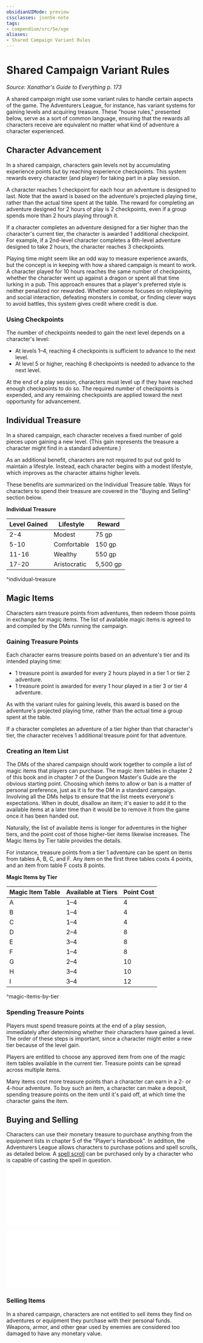 ```yaml
---
obsidianUIMode: preview
cssclasses: json5e-note
tags:
- compendium/src/5e/xge
aliases:
- Shared Campaign Variant Rules
---
```

# Shared Campaign Variant Rules
*Source: Xanathar's Guide to Everything p. 173* 

A shared campaign might use some variant rules to handle certain aspects of the game. The Adventurers League, for instance, has variant systems for gaining levels and acquiring treasure. These "house rules," presented below, serve as a sort of common language, ensuring that the rewards all characters receive are equivalent no matter what kind of adventure a character experienced.

## Character Advancement

In a shared campaign, characters gain levels not by accumulating experience points but by reaching experience checkpoints. This system rewards every character (and player) for taking part in a play session.

A character reaches 1 checkpoint for each hour an adventure is designed to last. Note that the award is based on the adventure's projected playing time, rather than the actual time spent at the table. The reward for completing an adventure designed for 2 hours of play is 2 checkpoints, even if a group spends more than 2 hours playing through it.

If a character completes an adventure designed for a tier higher than the character's current tier, the character is awarded 1 additional checkpoint. For example, if a 2nd-level character completes a 6th-level adventure designed to take 2 hours, the character reaches 3 checkpoints.

Playing time might seem like an odd way to measure experience awards, but the concept is in keeping with how a shared campaign is meant to work. A character played for 10 hours reaches the same number of checkpoints, whether the character went up against a dragon or spent all that time lurking in a pub. This approach ensures that a player's preferred style is neither penalized nor rewarded. Whether someone focuses on roleplaying and social interaction, defeating monsters in combat, or finding clever ways to avoid battles, this system gives credit where credit is due.

### Using Checkpoints

The number of checkpoints needed to gain the next level depends on a character's level:

- At levels 1–4, reaching 4 checkpoints is sufficient to advance to the next level.  
- At level 5 or higher, reaching 8 checkpoints is needed to advance to the next level.  

At the end of a play session, characters must level up if they have reached enough checkpoints to do so. The required number of checkpoints is expended, and any remaining checkpoints are applied toward the next opportunity for advancement.

## Individual Treasure

In a shared campaign, each character receives a fixed number of gold pieces upon gaining a new level. (This gain represents the treasure a character might find in a standard adventure.)

As an additional benefit, characters are not required to put out gold to maintain a lifestyle. Instead, each character begins with a modest lifestyle, which improves as the character attains higher levels.

These benefits are summarized on the Individual Treasure table. Ways for characters to spend their treasure are covered in the "Buying and Selling" section below.

**Individual Treasure**

| Level Gained | Lifestyle | Reward |
|--------------|-----------|--------|
| 2-4 | Modest | 75 gp |
| 5-10 | Comfortable | 150 gp |
| 11-16 | Wealthy | 550 gp |
| 17-20 | Aristocratic | 5,500 gp |
^individual-treasure

## Magic Items

Characters earn treasure points from adventures, then redeem those points in exchange for magic items. The list of available magic items is agreed to and compiled by the DMs running the campaign.

### Gaining Treasure Points

Each character earns treasure points based on an adventure's tier and its intended playing time:

- 1 treasure point is awarded for every 2 hours played in a tier 1 or tier 2 adventure.  
- 1 treasure point is awarded for every 1 hour played in a tier 3 or tier 4 adventure.  

As with the variant rules for gaining levels, this award is based on the adventure's projected playing time, rather than the actual time a group spent at the table.

If a character completes an adventure of a tier higher than that character's tier, the character receives 1 additional treasure point for that adventure.

### Creating an Item List

The DMs of the shared campaign should work together to compile a list of magic items that players can purchase. The magic item tables in chapter 2 of this book and in chapter 7 of the Dungeon Master's Guide are the obvious starting point. Choosing which items to allow or ban is a matter of personal preference, just as it is for the DM in a standard campaign. Involving all the DMs helps to ensure that the list meets everyone's expectations. When in doubt, disallow an item; it's easier to add it to the available items at a later time than it would be to remove it from the game once it has been handed out.

Naturally, the list of available items is longer for adventures in the higher tiers, and the point cost of those higher-tier items likewise increases. The Magic Items by Tier table provides the details.

For instance, treasure points from a tier 1 adventure can be spent on items from tables A, B, C, and F. Any item on the first three tables costs 4 points, and an item from table F costs 8 points.

**Magic Items by Tier**

| Magic Item Table | Available at Tiers | Point Cost |
|------------------|--------------------|------------|
| A | 1–4 | 4 |
| B | 1–4 | 4 |
| C | 1–4 | 4 |
| D | 2–4 | 8 |
| E | 3–4 | 8 |
| F | 1–4 | 8 |
| G | 2–4 | 10 |
| H | 3–4 | 10 |
| I | 3–4 | 12 |
^magic-items-by-tier

### Spending Treasure Points

Players must spend treasure points at the end of a play session, immediately after determining whether their characters have gained a level. The order of these steps is important, since a character might enter a new tier because of the level gain.

Players are entitled to choose any approved item from one of the magic item tables available in the current tier. Treasure points can be spread across multiple items.

Many items cost more treasure points than a character can earn in a 2- or 4-hour adventure. To buy such an item, a character can make a deposit, spending treasure points on the item until it's paid off, at which time the character gains the item.

## Buying and Selling

Characters can use their monetary treasure to purchase anything from the equipment lists in chapter 5 of the "Player's Handbook". In addition, the Adventurers League allows characters to purchase potions and spell scrolls, as detailed below. A [spell scroll](/3-Mechanics/CLI/items/spell-scroll-xdmg.md) can be purchased only by a character who is capable of casting the spell in question.

![Potions for Sale](/3-Mechanics/CLI/tables/potions-for-sale-xge.md)

![Spell Scrolls for Sale](/3-Mechanics/CLI/tables/spell-scrolls-for-sale-xge.md)

### Selling Items

In a shared campaign, characters are not entitled to sell items they find on adventures or equipment they purchase with their personal funds. Weapons, armor, and other gear used by enemies are considered too damaged to have any monetary value.